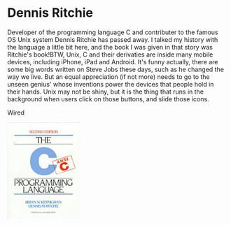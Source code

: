 # Dennis Ritchie

Developer of the programming language C and contributer to the famous
OS Unix system Dennis Ritchie has passed away. I talked my history
with the language a little bit here, and the book I was given in that
story was Ritchie's book!BTW, Unix, C and their derivaties are inside
many mobile devices, including iPhone, iPad and Android. It's funny
actually, there are some big words written on Steve Jobs these days,
such as he changed the way we live. But an equal appreciation (if not
more) needs to go to the unseen genius' whose inventions power the
devices that people hold in their hands. Unix may not be shiny, but it
is the thing that runs in the background when users click on those
buttons, and slide those icons.

Wired




![](books.jpeg)
